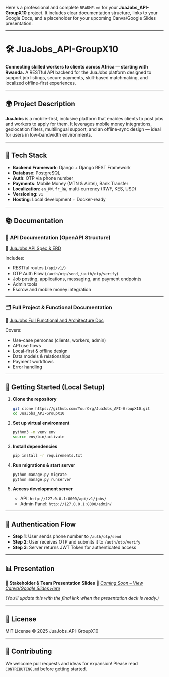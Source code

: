 Here's a professional and complete `README.md` for your **JuaJobs\_API-GroupX10** project. It includes clear documentation structure, links to your Google Docs, and a placeholder for your upcoming Canva/Google Slides presentation:

---

# 🛠️ JuaJobs\_API-GroupX10

**Connecting skilled workers to clients across Africa — starting with Rwanda.**
A RESTful API backend for the JuaJobs platform designed to support job listings, secure payments, skill-based matchmaking, and localized offline-first experiences.

---

## 🌍 Project Description

**JuaJobs** is a mobile-first, inclusive platform that enables clients to post jobs and workers to apply for them. It leverages mobile money integrations, geolocation filters, multilingual support, and an offline-sync design — ideal for users in low-bandwidth environments.

---

## 🚀 Tech Stack

* **Backend Framework**: Django + Django REST Framework
* **Database**: PostgreSQL
* **Auth**: OTP via phone number
* **Payments**: Mobile Money (MTN & Airtel), Bank Transfer
* **Localization**: `en_RW`, `fr_RW`, multi-currency (RWF, KES, USD)
* **Versioning**: `v1`
* **Hosting**: Local development + Docker-ready

---

## 📚 Documentation

### 📄 API Documentation (OpenAPI Structure)

🔗 [JuaJobs API Spec & ERD](https://docs.google.com/document/d/1m40c0K7Lsxi34NLKKlE6wrZxPwEzvIRiRe-1AZeOAt8/edit?usp=sharing)

Includes:

* RESTful routes (`/api/v1/`)
* OTP Auth Flow (`/auth/otp/send`, `/auth/otp/verify`)
* Job posting, applications, messaging, and payment endpoints
* Admin tools
* Escrow and mobile money integration

---

### 🗂️ Full Project & Functional Documentation

🔗 [JuaJobs Full Functional and Architecture Doc](https://docs.google.com/document/d/1HmTD2_SmpRl7EwMgQIzeltMcq4oBDWom8y6-qqBRAdc/edit?tab=t.0#heading=h.9k2n33hnzlao)

Covers:

* Use-case personas (clients, workers, admin)
* API use flows
* Local-first & offline design
* Data models & relationships
* Payment workflows
* Error handling

---

## 🧪 Getting Started (Local Setup)

1. **Clone the repository**

   ```bash
   git clone https://github.com/YourOrg/JuaJobs_API-GroupX10.git
   cd JuaJobs_API-GroupX10
   ```

2. **Set up virtual environment**

   ```bash
   python3 -m venv env
   source env/bin/activate
   ```

3. **Install dependencies**

   ```bash
   pip install -r requirements.txt
   ```

4. **Run migrations & start server**

   ```bash
   python manage.py migrate
   python manage.py runserver
   ```

5. **Access development server**

   * API: `http://127.0.0.1:8000/api/v1/jobs/`
   * Admin Panel: `http://127.0.0.1:8000/admin/`

---

## 🔐 Authentication Flow

* **Step 1**: User sends phone number to `/auth/otp/send`
* **Step 2**: User receives OTP and submits it to `/auth/otp/verify`
* **Step 3**: Server returns JWT Token for authenticated access

---

## 📊 Presentation

🎤 **Stakeholder & Team Presentation Slides**
📎 [*Coming Soon – View Canva/Google Slides Here*](#)

*(You’ll update this with the final link when the presentation deck is ready.)*

---

## 🧾 License

MIT License
© 2025 JuaJobs\_API-GroupX10

---

## 🤝 Contributing

We welcome pull requests and ideas for expansion!
Please read `CONTRIBUTING.md` before getting started.
